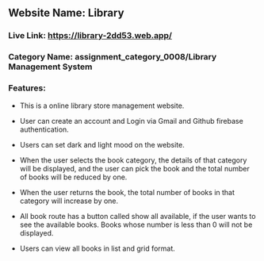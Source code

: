 ## Website Name: Library 

### Live Link: https://library-2dd53.web.app/
### Category Name: assignment_category_0008/Library Management System

### Features:

- This is a online library store management website.

- User can create an account and Login via Gmail and Github firebase authentication.
 
- Users can set dark and light mood on the website.

- When the user selects the book category, the details of that category will be displayed, and the user can pick the book and the total number of books will be reduced by one.
- When the user returns the book, the total number of books in that category will increase by one.
 
- All book route has a button called show all available, if the user wants to see the available books. Books whose number is less than 0 will not be displayed.

- Users can view all books in list and grid format.
